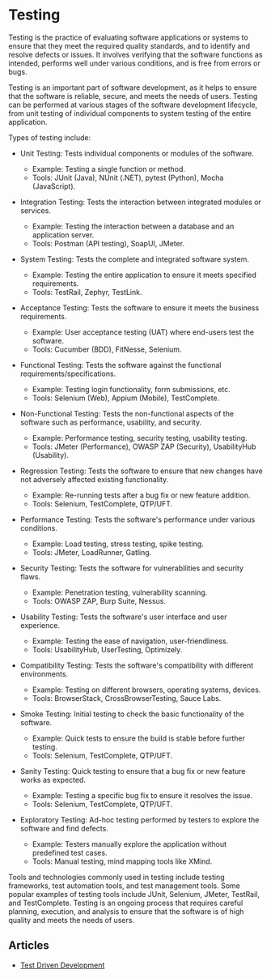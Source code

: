 # Testing

Testing is the practice of evaluating software applications or systems to
ensure that they meet the required quality standards, and to identify and
resolve defects or issues. It involves verifying that the software functions
as intended, performs well under various conditions, and is free from errors
or bugs.

Testing is an important part of software development, as it helps to ensure
that the software is reliable, secure, and meets the needs of users. Testing
can be performed at various stages of the software development lifecycle, from
unit testing of individual components to system testing of the entire application.

Types of testing include:

- Unit Testing: Tests individual components or modules of the software.
    - Example: Testing a single function or method.
    - Tools: JUnit (Java), NUnit (.NET), pytest (Python), Mocha (JavaScript).

- Integration Testing: Tests the interaction between integrated modules or
services.
    - Example: Testing the interaction between a database and an application
    server.
    - Tools: Postman (API testing), SoapUI, JMeter.

- System Testing: Tests the complete and integrated software system.
    - Example: Testing the entire application to ensure it meets specified 
    requirements.
    - Tools: TestRail, Zephyr, TestLink.

- Acceptance Testing: Tests the software to ensure it meets the business
requirements.
    - Example: User acceptance testing (UAT) where end-users test the software.
    - Tools: Cucumber (BDD), FitNesse, Selenium.

- Functional Testing: Tests the software against the functional requirements/specifications.
    - Example: Testing login functionality, form submissions, etc.
    - Tools: Selenium (Web), Appium (Mobile), TestComplete.

- Non-Functional Testing: Tests the non-functional aspects of the software
such as performance, usability, and security.
    - Example: Performance testing, security testing, usability testing.
    - Tools: JMeter (Performance), OWASP ZAP (Security), UsabilityHub (Usability).

- Regression Testing: Tests the software to ensure that new changes have not
adversely affected existing functionality.
    - Example: Re-running tests after a bug fix or new feature addition.
    - Tools: Selenium, TestComplete, QTP/UFT.

- Performance Testing: Tests the software's performance under various conditions.
    - Example: Load testing, stress testing, spike testing.
    - Tools: JMeter, LoadRunner, Gatling.

- Security Testing: Tests the software for vulnerabilities and security flaws.
    - Example: Penetration testing, vulnerability scanning.
    - Tools: OWASP ZAP, Burp Suite, Nessus.

- Usability Testing: Tests the software's user interface and user experience.
    - Example: Testing the ease of navigation, user-friendliness.
    - Tools: UsabilityHub, UserTesting, Optimizely.

- Compatibility Testing: Tests the software's compatibility with different
environments.
    - Example: Testing on different browsers, operating systems, devices.
    - Tools: BrowserStack, CrossBrowserTesting, Sauce Labs.

- Smoke Testing: Initial testing to check the basic functionality of the software.
    - Example: Quick tests to ensure the build is stable before further testing.
    - Tools: Selenium, TestComplete, QTP/UFT.

- Sanity Testing: Quick testing to ensure that a bug fix or new feature works
as expected.
    - Example: Testing a specific bug fix to ensure it resolves the issue.
    - Tools: Selenium, TestComplete, QTP/UFT.

- Exploratory Testing: Ad-hoc testing performed by testers to explore the
software and find defects.
    - Example: Testers manually explore the application without predefined
    test cases.
    - Tools: Manual testing, mind mapping tools like XMind.


Tools and technologies commonly used in testing include testing frameworks,
test automation tools, and test management tools. Some popular examples of
testing tools include JUnit, Selenium, JMeter, TestRail, and TestComplete.
Testing is an ongoing process that requires careful planning, execution, and
analysis to ensure that the software is of high quality and meets the needs
of users.

## Articles

- [Test Driven Development](https://shiftmag.dev/test-driven-development-fail-and-success-1118/)
